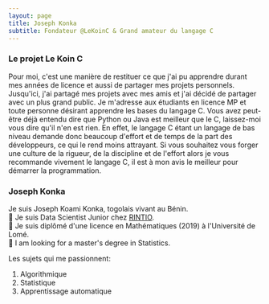 ```yaml
---
layout: page
title: Joseph Konka
subtitle: Fondateur @LeKoinC & Grand amateur du langage C
---
```


### Le projet **Le Koin C**

Pour moi, c'est une manière de restituer ce que j'ai pu apprendre durant mes années de licence et aussi de partager mes projets personnels. Jusqu'ici, j'ai partagé mes projets avec mes amis et j'ai décidé de partager avec un plus grand public. Je m'adresse aux étudiants en licence MP et toute personne désirant apprendre les bases du langage C. Vous avez peut-être déjà entendu dire que Python ou Java est meilleur que le C, laissez-moi vous dire qu'il n'en est rien. En effet, le langage C étant un langage de bas niveau demande donc beaucoup d'effort et de temps de la part des développeurs, ce qui le rend moins attrayant. Si vous souhaitez vous forger une culture de la rigueur, de la discipline et de l'effort alors je vous recommande vivement le langage C, il est à mon avis le meilleur pour démarrer la programmation.


### Joseph Konka
Je suis Joseph Koami Konka, togolais vivant au Bénin.<br>
🔭 Je suis Data Scientist Junior chez [RINTIO](http://www.rintio.com).<br>
📔 Je suis diplômé d'une licence en Mathématiques (2019) à l'Université de Lomé.<br>
🌱 I am looking for a master's degree in Statistics.<br>

Les sujets qui me passionnent:
1. Algorithmique
2. Statistique
3. Apprentissage automatique
